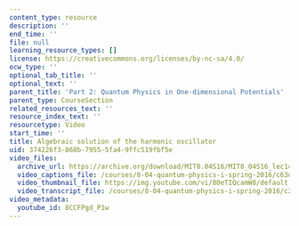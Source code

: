 ```yaml
---
content_type: resource
description: ''
end_time: ''
file: null
learning_resource_types: []
license: https://creativecommons.org/licenses/by-nc-sa/4.0/
ocw_type: ''
optional_tab_title: ''
optional_text: ''
parent_title: 'Part 2: Quantum Physics in One-dimensional Potentials'
parent_type: CourseSection
related_resources_text: ''
resource_index_text: ''
resourcetype: Video
start_time: ''
title: Algebraic solution of the harmonic oscillator
uid: 374226f3-868b-7955-5fa4-9ffc519fbf5e
video_files:
  archive_url: https://archive.org/download/MIT8.04S16/MIT8_04S16_lec14_s3_300k.mp4
  video_captions_file: /courses/8-04-quantum-physics-i-spring-2016/c63d5aae1acf5f6c82f88a6a18b880f1_8CCFPgd_P1w.vtt
  video_thumbnail_file: https://img.youtube.com/vi/80eTIQcamW8/default.jpg
  video_transcript_file: /courses/8-04-quantum-physics-i-spring-2016/c265c861c9a6794318a1f23d61bf1bbd_8CCFPgd_P1w.pdf
video_metadata:
  youtube_id: 8CCFPgd_P1w
---
```

